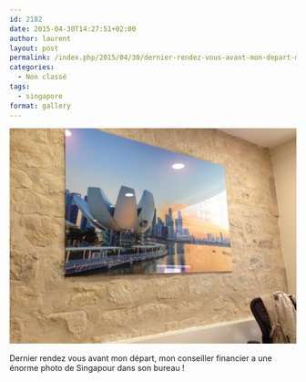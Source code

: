 ```yaml
---
id: 2182
date: 2015-04-30T14:27:51+02:00
author: laurent
layout: post
permalink: /index.php/2015/04/30/dernier-rendez-vous-avant-mon-depart-mon/
categories:
  - Non classé
tags:
  - singapore
format: gallery
---
```

<img src="/images/2015/04/tumblr_nnmiufLcoA1uuvt0bo1_1280.jpg" />

Dernier rendez vous avant mon départ, mon conseiller financier a une énorme photo de Singapour dans son bureau !